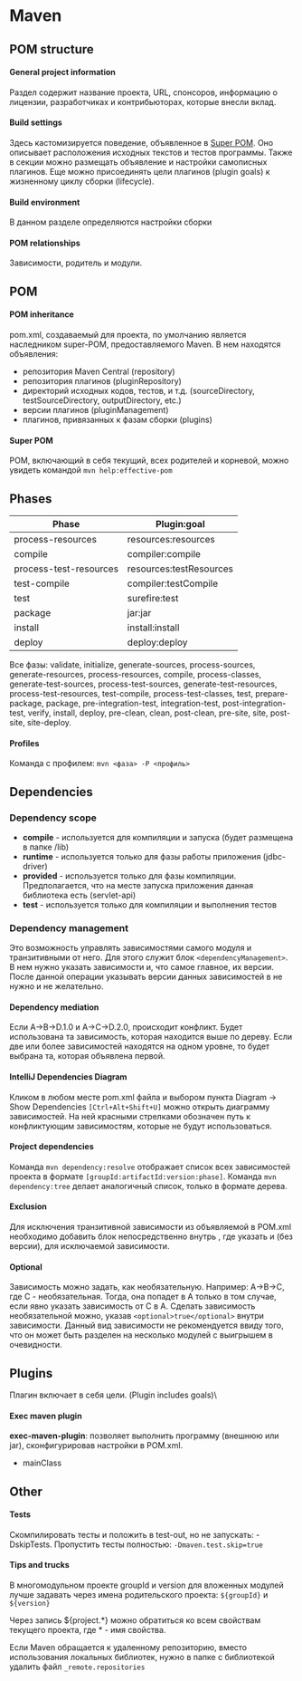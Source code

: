 # Maven

## POM structure
#### General project information
Раздел содержит название проекта, URL, спонсоров, информацию о лицензии, разработчиках и контрибьюторах, которые внесли вклад.
#### Build settings
Здесь кастомизируется поведение, объявленное в [Super POM](#super-pom). Оно описывает расположения исходных
текстов и тестов программы. Также в секции можно размещать объявление и настройки самописных плагинов. 
Еще можно присоединять цели плагинов (plugin goals) к жизненному циклу сборки (lifecycle).
#### Build environment
В данном разделе определяются настройки сборки
#### POM relationships
Зависимости, родитель и модули.
## POM
#### POM inheritance
pom.xml, создаваемый для проекта, по умолчанию является наследником super-POM, предоставляемого Maven. 
В нем находятся объявления:
- репозитория Maven Central (repository)
- репозитория плагинов (pluginRepository)
- директорий исходных кодов, тестов, и т.д. (sourceDirectory, testSourceDirectory, outputDirectory, etc.)
- версии плагинов (pluginManagement)
- плагинов, привязанных к фазам сборки (plugins)
#### Super POM
POM, включающий в себя текущий, всех родителей и корневой, можно увидеть командой `mvn help:effective-pom`

## Phases
| Phase | Plugin:goal |
| ------------- | ------------- |
| process-resources | resources:resources |
| compile | compiler:compile |
| process-test-resources | resources:testResources |
| test-compile | compiler:testCompile |
| test | surefire:test |
| package | jar:jar |
| install | install:install |
| deploy | deploy:deploy |

Все фазы: validate, initialize, generate-sources, process-sources, generate-resources, process-resources, compile,
process-classes, generate-test-sources, process-test-sources, generate-test-resources, process-test-resources,
test-compile, process-test-classes, test, prepare-package, package, pre-integration-test, integration-test, 
post-integration-test, verify, install, deploy, pre-clean, clean, post-clean, pre-site, site, post-site, site-deploy.
#### Profiles
Команда с профилем: `mvn <фаза> -P <профиль>`

## Dependencies
### Dependency scope
- **compile** - используется для компиляции и запуска (будет размещена в папке /lib)
- **runtime** - используется только для фазы работы приложения (jdbc-driver)
- **provided** - используется только для фазы компиляции. Предполагается, что на месте запуска приложения данная библиотека
есть (servlet-api)
- **test** - используется только для компиляции и выполнения тестов
### Dependency management
Это возможность управлять зависимостями самого модуля и транзитивными от него. Для этого служит блок `<dependencyManagement>`. 
В нем нужно указать зависимости и, что самое главное, их версии. После данной операции указывать версии данных зависимостей
в <dependency> не нужно и не желательно.
#### Dependency mediation
Если A->B->D.1.0 и A->C->D.2.0, происходит конфликт. Будет использована та зависимость, которая находится выше по дереву.
Если две или более зависимостей находятся на одном уровне, то будет выбрана та, которая объявлена первой.
#### IntelliJ Dependencies Diagram
Кликом в любом месте pom.xml файла и выбором пункта Diagram -> Show Dependencies `[Ctrl+Alt+Shift+U]` можно открыть диаграмму зависимостей.
На ней красными стрелками обозначен путь к конфликтующим зависимостям, которые не будут использоваться.
#### Project dependencies
Команда `mvn dependency:resolve` отображает список всех зависимостей проекта в формате `[groupId:artifactId:version:phase]`.
Команда `mvn dependency:tree` делает аналогичный список, только в формате дерева.
#### Exclusion
Для исключения транзитивной зависимости из объявляемой в POM.xml необходимо добавить блок <exclusion> непосредственно 
внутрь <dependency>, где указать <groupId> и <artifactId> (без версии), для исключаемой зависимости.
#### Optional
Зависимость можно задать, как необязательную. Например: A->B->C, где С - необязательная. Тогда, она попадет в A только в
том случае, если явно указать зависимость от C в A. Сделать зависимость необязательной можно, указав `<optional>true</optional>`
внутри зависимости. Данный вид зависимости не рекомендуется ввиду того, что он может быть разделен на несколько модулей
с выигрышем в очевидности.

## Plugins
Плагин включает в себя цели. (Plugin includes goals)\
#### Exec maven plugin
**exec-maven-plugin**: позволяет выполнить программу (внешнюю или jar), сконфигурировав настройки в POM.xml.
* mainClass 

## Other
#### Tests
Скомпилировать тесты и положить в test-out, но не запускать: -DskipTests.
Пропустить тесты полностью: `-Dmaven.test.skip=true`
#### Tips and trucks
В многомодульном проекте groupId и version для вложенных модулей лучше задавать через имена родительского проекта:
`${groupId}` и `${version}`

Через запись ${project.*} можно обратиться ко всем свойствам текущего проекта, где * - имя свойства.

Если Maven обращается к удаленному репозиторию, вместо использования локальных библиотек, нужно в папке с библиотекой
удалить файл `_remote.repositories`